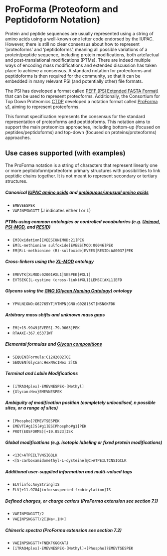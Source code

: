 # ProForma (Proteoform and Peptidoform Notation)

Protein and peptide sequences are usually represented using a string of amino acids using a well-known one letter code endorsed by the IUPAC. However, there is still no clear consensus about how to represent ‘proteoforms’ and ‘peptidoforms’, meaning all possible variations of a protein/peptide sequence, including protein modifications, both artefactual and post-translational modifications (PTMs). There are indeed multiple ways of encoding mass modifications and extended discussion has taken place to achieve a consensus. A standard notation for proteoforms and peptidoforms is then required for the community, so that it can be embedded in many relevant PSI (and potentially other) file formats.

The PSI has developed a format called [PEFF (PSI Extended FASTA Format)](http://www.psidev.info/peff) that can be used to represent proteoforms. Additionally, the Consortium for Top Down Proteomics [CTDP](http://topdownproteomics.org) developed a notation format called [ProForma v1](https://topdownproteomics.github.io/ProteoformNomenclatureStandard/), aiming to represent proteoforms.    

This format specification represents the consensus for the standard representation of proteoforms and peptidoforms.  This notation aims to support the main proteomics approaches, including bottom-up (focused on peptides/peptidoforms) and top-down (focused on proteins/proteoforms) approaches.

## Use cases supported (with examples)
The ProForma notation is a string of characters that represent linearly one or more peptidoform/proteoform primary structures with possibilities to link peptidic chains together. It is not meant to represent secondary or tertiary structures. 

##### Canonical [IUPAC amino acids](http://publications.iupac.org/pac/1984/pdf/5605x0595.pdf) and [ambiguous/unusual amino acids](https://www.insdc.org/submitting-standards/feature-table/#7.4.3)
* `EMEVEESPEK`
* `VAEJNPSNGGTT` (J indicates either I or L)
##### PTMs using common ontologies or controlled vocabularies (e.g. [Unimod](http://www.unimod.org/), [PSI-MOD](https://www.ebi.ac.uk/ols/ontologies/mod), and [RESID](https://proteininformationresource.org/resid/))
* `EM[Oxidation]EVEES[UNIMOD:21]PEK`
* `EM[L-methionine sulfoxide]EVEES[MOD:00046]PEK`
* `EM[R:L-methionine (R)-sulfoxide]EVEES[RESID:AA0037]PEK`
##### Cross-linkers using the [XL-MOD](https://raw.githubusercontent.com/HUPO-PSI/mzIdentML/master/cv/XLMOD.obo) ontology
* `EMEVTK[XLMOD:02001#XL1]SESPEK[#XL1]`
* `EVTSEKC[L-cystine (cross-link)#XL1]LEMSC[#XL1]EFD`
##### Glycans using the [GNO (Glycan Naming Ontology)](https://www.ebi.ac.uk/ols/ontologies/gno) ontology
* `YPVLN[GNO:G62765YT]VTMPN[GNO:G02815KT]NSNGKFDK`
##### Arbitrary mass shifts and unknown mass gaps
* `EM[+15.9949]EVEES[-79.9663]PEK`
* `RTAAX[+367.0537]WT`
##### Elemental formulas and [Glycan compositions](./monosaccharides/mono.obo)
* `SEQUEN[Formula:C12H20O2]CE`
* `SEQUEN[Glycan:HexNAc1Hex 2]CE`
##### Terminal and Labile Modifications
* `[iTRAQ4plex]-EMEVNESPEK-[Methyl]`
* `{Glycan:Hex}EMEVNESPEK`
##### Ambiguity of modification position (completely unlocalised, _n_ possible sites, or a range of sites)
* `[Phospho]?EMEVTSESPEK`
* `EMEVT[#g1]S[#g1]ES[Phospho#g1]PEK`
* `PROT(EOSFORMS)[+19.0523]ISK`
##### Global modifications (e.g. isotopic labeling or fixed protein modifications)
* `<13C>ATPEILTVNSIGQLK`
* `<[S-carboxamidomethyl-L-cysteine]@C>ATPEILTCNSIGCLK`
##### Additional user-supplied information and multi-valued tags
* `ELV[info:AnyString]IS`
* `ELV[+11.9784|info:suspected frobinylation]IS`
##### Defined charges, or charge cariers (ProForma extension see section 7.1)
* `VAEINPSNGGTT/2`
* `VAEINPSNGGTT/2[1Na+,1H+]`
##### Chimeric spectra (ProForma extension see section 7.2)
* `VAEINPSNGGTT+FNEKFKGGKATJ`
* `[iTRAQ4plex]-EMEVNESPEK-[Methyl]+[Phospho]?EMEVTSESPEK`

